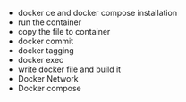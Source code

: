 - docker ce and docker compose installation
- run the container
- copy the file to container
- docker commit
- docker tagging
- docker exec
- write docker file and build it
- Docker Network
- Docker compose

 

  
